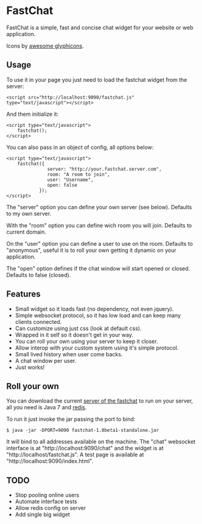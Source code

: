 # FastChat

FastChat is a simple, fast and concise chat widget for your website or web application.

Icons by [awesome glyphicons](http://glyphicons.com/).

## Usage

To use it in your page you just need to load the fastchat widget from the server:

    <script src="http://localhost:9090/fastchat.js" type="text/javascript"></script>

And them initialize it:
    
    <script type="text/javascript">
        fastchat();
    </script>

You can also pass in an object of config, all options below:

    <script type="text/javascript">
        fastchat({ 
                   server: "http://your.fastchat.server.com",
                   room: "A room to join",
                   user: "Username",
                   open: false
                });
    </script>

The "server" option you can define your own server (see below). Defaults to my own server.

With the "room" option you can define wich room you will join. Defaults to current domain.

On the "user" option you can define a user to use on the room. Defaults to "anonymous", useful it is to roll your own getting it dynamic on your application.

The "open" option defines if the chat window will start opened or closed. Defaults to false (closed).

## Features

- Small widget so it loads fast (no dependency, not even jquery).
- Simple websocket protocol, so it has low load and can keep many clients connected.
- Can customize using just css (look at default css).
- Wrapped in it self so it doesn't get in your way.
- You can roll your own using your server to keep it closer.
- Allow interop with your custom system using it's simple protocol.
- Small lived history when user come backs.
- A chat window per user.
- Just works!
    
## Roll your own

You can download the current [server of the fastchat](http://github.com/downloads/diogok/FastChat/fastchat-1.0beta1-standalone.jar) to run on your server, all you need is Java 7 and [redis](http://github.com/antirez/redis).

To run it just invoke the jar passing the port to bind:

    $ java -jar -DPORT=9090 fastchat-1.0beta1-standalone.jar

It will bind to all addresses available on the machine. The "chat" websocket interface is at "http://localhost:9090/chat" and the widget is at "http://localhost/fastchat.js". A test page is available at "http://localhost:9090/index.html".

## TODO

- Stop pooling online users
- Automate interface tests
- Allow redis config on server
- Add single big widget

